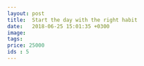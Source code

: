 ```yaml
---
layout: post
title:  Start the day with the right habit
date:   2018-06-25 15:01:35 +0300
image:  
tags:  
price: 25000
ids : 5 
---
```

